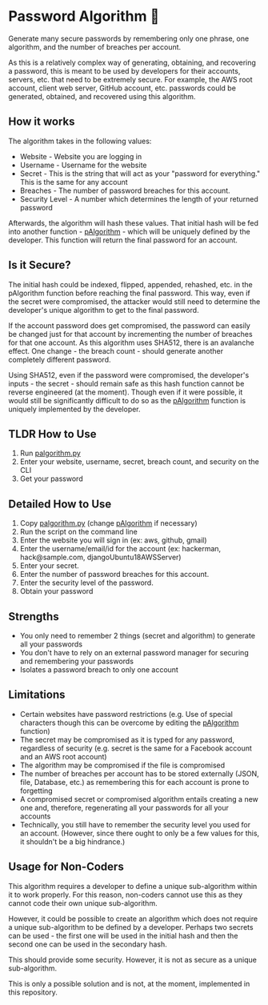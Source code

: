 
# Password Algorithm 🔑
Generate many secure passwords by remembering only one phrase, one algorithm, and the number of breaches per account.

As this is a relatively complex way of generating, obtaining, and recovering a password, this is meant to be used by developers for their accounts, servers, etc. that need to be extremely secure. For example, the AWS root account, client web server, GitHub account, etc. passwords could be generated, obtained, and recovered using this algorithm.

## How it works
The algorithm takes in the following values:
- Website - Website you are logging in
- Username - Username for the website
- Secret - This is the string that will act as your "password for everything." This is the same for any account
- Breaches - The number of password breaches for this account.
- Security Level - A number which determines the length of your returned password

Afterwards, the algorithm will hash these values. That initial hash will be fed into another function - [pAlgorithm](https://github.com/thisLexic/palgorithm/blob/4709a85e3a159e5ecf35c3436ded1d09bdd42290/palgorithm.py#L54) - which will be uniquely defined by the developer. This function will return the final password for an account.


## Is it Secure?

The initial hash could be indexed, flipped, appended, rehashed, etc. in the pAlgorithm function before reaching the final password. This way, even if the secret were compromised, the attacker would still need to determine the developer's unique algorithm to get to the final password.

If the account password does get compromised, the password can easily be changed just for that account by incrementing the number of breaches for that one account. As this algorithm uses SHA512, there is an avalanche effect. One change - the breach count - should generate another completely different password.

Using SHA512, even if the password were compromised, the developer's inputs - the secret - should remain safe as this hash function cannot be reverse engineered (at the moment). Though even if it were possible, it would still be significantly difficult to do so as the [pAlgorithm](https://github.com/thisLexic/palgorithm/blob/4709a85e3a159e5ecf35c3436ded1d09bdd42290/palgorithm.py#L54) function is uniquely implemented by the developer.

## TLDR How to Use
1. Run [palgorithm.py](https://github.com/thisLexic/palgorithm/blob/main/palgorithm.py)
2. Enter your website, username, secret, breach count, and security on the CLI
3. Get your password

## Detailed How to Use
1. Copy [palgorithm.py](https://github.com/thisLexic/palgorithm/blob/main/palgorithm.py) (change [pAlgorithm](https://github.com/thisLexic/palgorithm/blob/4709a85e3a159e5ecf35c3436ded1d09bdd42290/palgorithm.py#L54) if necessary)
2. Run the script on the command line
3. Enter the website you will sign in (ex: aws, github, gmail)
4. Enter the username/email/id for the account (ex: hackerman, hack@sample.<span>com</span>, djangoUbuntu18AWSServer)
5. Enter your secret. 
6. Enter the number of password breaches for this account.
7. Enter the security level of the password.
8. Obtain your password

## Strengths
- You only need to remember 2 things (secret and algorithm) to generate all your passwords
- You don't have to rely on an external password manager for securing and remembering your passwords
- Isolates a password breach to only one account

## Limitations
- Certain websites have password restrictions (e.g. Use of special characters though this can be overcome by editing the [pAlgorithm](https://github.com/thisLexic/palgorithm/blob/4709a85e3a159e5ecf35c3436ded1d09bdd42290/palgorithm.py#L54) function)
- The secret may be compromised as it is typed for any password, regardless of security (e.g. secret is the same for a Facebook account and an AWS root account)
- The algorithm may be compromised if the file is compromised
- The number of breaches per account has to be stored externally (JSON, file, Database, etc.) as remembering this for each account is prone to forgetting
- A compromised secret or compromised algorithm entails creating a new one and, therefore, regenerating all your passwords for all your accounts
- Technically, you still have to remember the security level you used for an account. (However, since there ought to only be a few values for this, it shouldn't be a big hindrance.)

## Usage for Non-Coders
This algorithm requires a developer to define a unique sub-algorithm within it to work properly. For this reason, non-coders cannot use this as they cannot code their own unique sub-algorithm. 

However, it could be possible to create an algorithm which does not require a unique sub-algorithm to be defined by a developer. Perhaps two secrets can be used - the first one will be used in the initial hash and then the second one can be used in the secondary hash.

This should provide some security. However, it is not as secure as a unique sub-algorithm. 

This is only a possible solution and is not, at the moment, implemented in this repository.
